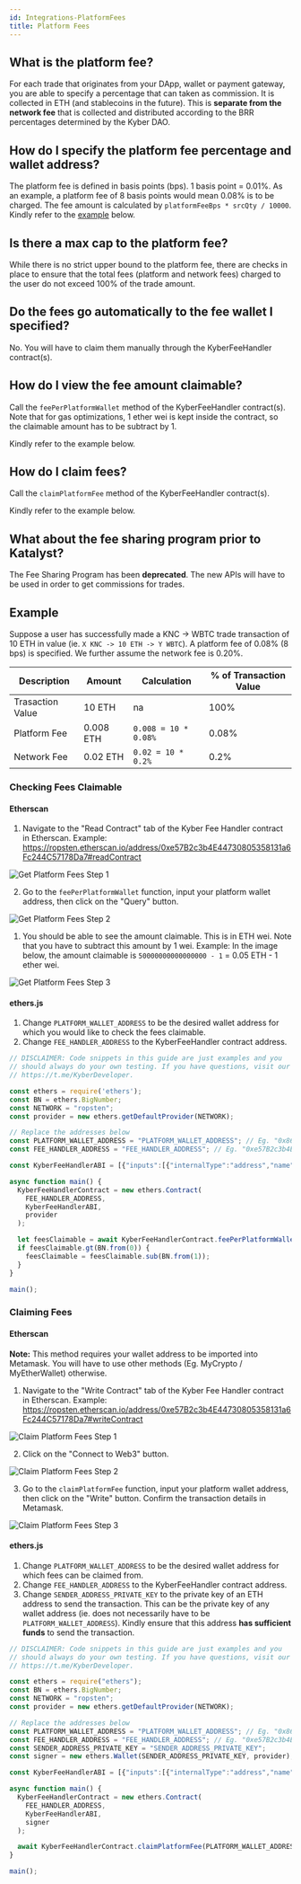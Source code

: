 ```yaml
---
id: Integrations-PlatformFees
title: Platform Fees
---
```

[//]: # (tagline)
## What is the platform fee?

For each trade that originates from your DApp, wallet or payment gateway, you are able to specify a percentage that can taken as commission. It is collected in ETH (and stablecoins in the future). This is **separate from the network fee** that is collected and distributed according to the BRR percentages determined by the Kyber DAO.

## How do I specify the platform fee percentage and wallet address?

The platform fee is defined in basis points (bps). 1 basis point = 0.01%. As an example, a platform fee of 8 basis points would mean 0.08% is to be charged. The fee amount is calculated by `platformFeeBps * srcQty / 10000`. Kindly refer to the [example](#example) below. 

## Is there a max cap to the platform fee?

While there is no strict upper bound to the platform fee, there are checks in place to ensure that the total fees (platform and network fees) charged to the user do not exceed 100% of the trade amount.

## Do the fees go automatically to the fee wallet I specified?

No. You will have to claim them manually through the KyberFeeHandler contract(s).

## How do I view the fee amount claimable?

Call the `feePerPlatformWallet` method of the KyberFeeHandler contract(s). Note that for gas optimizations, 1 ether wei is kept inside the contract, so the claimable amount has to be subtract by 1.

Kindly refer to the example below.

## How do I claim fees?

Call the `claimPlatformFee` method of the KyberFeeHandler contract(s).

Kindly refer to the example below.

## What about the fee sharing program prior to Katalyst?
The Fee Sharing Program has been **deprecated**. The new APIs will have to be used in order to get commissions for trades.

## Example

Suppose a user has successfully made a KNC -> WBTC trade transaction of 10 ETH in value (ie. `X KNC -> 10 ETH -> Y WBTC`). A platform fee of 0.08% (8 bps) is specified. We further assume the network fee is 0.20%.

| Description                    | Amount              | Calculation            | % of Transaction Value |
| ------------------------------ | ------------------- | ---------------------- | ---------------------- |
| Trasaction Value               | 10 ETH              | na                     | 100%                   |
| Platform Fee                   | 0.008 ETH           | `0.008 = 10 * 0.08%`   | 0.08%                  |
| Network Fee                    | 0.02 ETH           | `0.02 = 10 * 0.2%`      | 0.2%                   |

### Checking Fees Claimable

#### Etherscan

1. Navigate to the "Read Contract" tab of the Kyber Fee Handler contract in Etherscan. Example: https://ropsten.etherscan.io/address/0xe57B2c3b4E44730805358131a6Fc244C57178Da7#readContract

![Get Platform Fees Step 1](/uploads/getFeesClaimable.jpg "Get Platform Fees Step 1")

2. Go to the `feePerPlatformWallet` function, input your platform wallet address, then click on the "Query" button.

![Get Platform Fees Step 2](/uploads/getPlatformFees-1.jpg "Get Platform Fees Step 2")

1. You should be able to see the amount claimable. This is in ETH wei. Note that you have to subtract this amount by 1 wei. Example: In the image below, the amount claimable is `50000000000000000 - 1` = 0.05 ETH - 1 ether wei. 

![Get Platform Fees Step 3](/uploads/getPlatformFees-2.jpg "Get Platform Fees Step 3")

#### ethers.js

1. Change `PLATFORM_WALLET_ADDRESS` to be the desired wallet address for which you would like to check the fees claimable.
2. Change `FEE_HANDLER_ADDRESS` to the KyberFeeHandler contract address.

```js
// DISCLAIMER: Code snippets in this guide are just examples and you
// should always do your own testing. If you have questions, visit our
// https://t.me/KyberDeveloper.

const ethers = require('ethers');
const BN = ethers.BigNumber;
const NETWORK = "ropsten";
const provider = new ethers.getDefaultProvider(NETWORK);

// Replace the addresses below
const PLATFORM_WALLET_ADDRESS = "PLATFORM_WALLET_ADDRESS"; // Eg. "0x8640d5a5c11782ea9cc63833843a7b8f8911d568"
const FEE_HANDLER_ADDRESS = "FEE_HANDLER_ADDRESS"; // Eg. "0xe57B2c3b4E44730805358131a6Fc244C57178Da7"

const KyberFeeHandlerABI = [{"inputs":[{"internalType":"address","name":"_daoSetter","type":"address"},{"internalType":"contract IKyberProxy","name":"_kyberProxy","type":"address"},{"internalType":"address","name":"_kyberNetwork","type":"address"},{"internalType":"contract IERC20","name":"_knc","type":"address"},{"internalType":"uint256","name":"_burnBlockInterval","type":"uint256"},{"internalType":"address","name":"_daoOperator","type":"address"}],"stateMutability":"nonpayable","type":"constructor"},{"anonymous":false,"inputs":[{"indexed":false,"internalType":"uint256","name":"rewardBps","type":"uint256"},{"indexed":false,"internalType":"uint256","name":"rebateBps","type":"uint256"},{"indexed":false,"internalType":"uint256","name":"burnBps","type":"uint256"},{"indexed":false,"internalType":"uint256","name":"expiryTimestamp","type":"uint256"},{"indexed":true,"internalType":"uint256","name":"epoch","type":"uint256"}],"name":"BRRUpdated","type":"event"},{"anonymous":false,"inputs":[{"indexed":false,"internalType":"contract ISanityRate","name":"sanityRate","type":"address"},{"indexed":false,"internalType":"uint256","name":"weiToBurn","type":"uint256"}],"name":"BurnConfigSet","type":"event"},{"anonymous":false,"inputs":[{"indexed":false,"internalType":"uint256","name":"amount","type":"uint256"}],"name":"EthReceived","type":"event"},{"anonymous":false,"inputs":[{"indexed":true,"internalType":"contract IERC20","name":"token","type":"address"},{"indexed":true,"internalType":"address","name":"platformWallet","type":"address"},{"indexed":false,"internalType":"uint256","name":"platformFeeWei","type":"uint256"},{"indexed":false,"internalType":"uint256","name":"rewardWei","type":"uint256"},{"indexed":false,"internalType":"uint256","name":"rebateWei","type":"uint256"},{"indexed":false,"internalType":"address[]","name":"rebateWallets","type":"address[]"},{"indexed":false,"internalType":"uint256[]","name":"rebatePercentBpsPerWallet","type":"uint256[]"},{"indexed":false,"internalType":"uint256","name":"burnAmtWei","type":"uint256"}],"name":"FeeDistributed","type":"event"},{"anonymous":false,"inputs":[{"indexed":false,"internalType":"uint256","name":"kncTWei","type":"uint256"},{"indexed":true,"internalType":"contract IERC20","name":"token","type":"address"},{"indexed":false,"internalType":"uint256","name":"amount","type":"uint256"}],"name":"KncBurned","type":"event"},{"anonymous":false,"inputs":[{"indexed":false,"internalType":"contract IKyberDao","name":"kyberDao","type":"address"}],"name":"KyberDaoAddressSet","type":"event"},{"anonymous":false,"inputs":[{"indexed":false,"internalType":"address","name":"kyberNetwork","type":"address"}],"name":"KyberNetworkUpdated","type":"event"},{"anonymous":false,"inputs":[{"indexed":false,"internalType":"contract IKyberProxy","name":"kyberProxy","type":"address"}],"name":"KyberProxyUpdated","type":"event"},{"anonymous":false,"inputs":[{"indexed":true,"internalType":"address","name":"platformWallet","type":"address"},{"indexed":true,"internalType":"contract IERC20","name":"token","type":"address"},{"indexed":false,"internalType":"uint256","name":"amount","type":"uint256"}],"name":"PlatformFeePaid","type":"event"},{"anonymous":false,"inputs":[{"indexed":true,"internalType":"address","name":"rebateWallet","type":"address"},{"indexed":true,"internalType":"contract IERC20","name":"token","type":"address"},{"indexed":false,"internalType":"uint256","name":"amount","type":"uint256"}],"name":"RebatePaid","type":"event"},{"anonymous":false,"inputs":[{"indexed":true,"internalType":"address","name":"staker","type":"address"},{"indexed":true,"internalType":"uint256","name":"epoch","type":"uint256"},{"indexed":true,"internalType":"contract IERC20","name":"token","type":"address"},{"indexed":false,"internalType":"uint256","name":"amount","type":"uint256"}],"name":"RewardPaid","type":"event"},{"anonymous":false,"inputs":[{"indexed":true,"internalType":"uint256","name":"epoch","type":"uint256"},{"indexed":false,"internalType":"uint256","name":"rewardsWei","type":"uint256"}],"name":"RewardsRemovedToBurn","type":"event"},{"inputs":[],"name":"brrAndEpochData","outputs":[{"internalType":"uint64","name":"expiryTimestamp","type":"uint64"},{"internalType":"uint32","name":"epoch","type":"uint32"},{"internalType":"uint16","name":"rewardBps","type":"uint16"},{"internalType":"uint16","name":"rebateBps","type":"uint16"}],"stateMutability":"view","type":"function"},{"inputs":[],"name":"burnBlockInterval","outputs":[{"internalType":"uint256","name":"","type":"uint256"}],"stateMutability":"view","type":"function"},{"inputs":[],"name":"burnKnc","outputs":[{"internalType":"uint256","name":"kncBurnAmount","type":"uint256"}],"stateMutability":"nonpayable","type":"function"},{"inputs":[{"internalType":"address","name":"platformWallet","type":"address"}],"name":"claimPlatformFee","outputs":[{"internalType":"uint256","name":"amountWei","type":"uint256"}],"stateMutability":"nonpayable","type":"function"},{"inputs":[{"internalType":"address","name":"rebateWallet","type":"address"}],"name":"claimReserveRebate","outputs":[{"internalType":"uint256","name":"amountWei","type":"uint256"}],"stateMutability":"nonpayable","type":"function"},{"inputs":[{"internalType":"address","name":"staker","type":"address"},{"internalType":"uint256","name":"epoch","type":"uint256"}],"name":"claimStakerReward","outputs":[{"internalType":"uint256","name":"amountWei","type":"uint256"}],"stateMutability":"nonpayable","type":"function"},{"inputs":[],"name":"daoOperator","outputs":[{"internalType":"address","name":"","type":"address"}],"stateMutability":"view","type":"function"},{"inputs":[],"name":"daoSetter","outputs":[{"internalType":"address","name":"","type":"address"}],"stateMutability":"view","type":"function"},{"inputs":[{"internalType":"address","name":"","type":"address"}],"name":"feePerPlatformWallet","outputs":[{"internalType":"uint256","name":"","type":"uint256"}],"stateMutability":"view","type":"function"},{"inputs":[],"name":"getBRR","outputs":[{"internalType":"uint256","name":"rewardBps","type":"uint256"},{"internalType":"uint256","name":"rebateBps","type":"uint256"},{"internalType":"uint256","name":"epoch","type":"uint256"}],"stateMutability":"nonpayable","type":"function"},{"inputs":[],"name":"getLatestSanityRate","outputs":[{"internalType":"uint256","name":"kncToEthSanityRate","type":"uint256"}],"stateMutability":"view","type":"function"},{"inputs":[],"name":"getSanityRateContracts","outputs":[{"internalType":"contract ISanityRate[]","name":"sanityRates","type":"address[]"}],"stateMutability":"view","type":"function"},{"inputs":[{"internalType":"contract IERC20","name":"token","type":"address"},{"internalType":"address[]","name":"rebateWallets","type":"address[]"},{"internalType":"uint256[]","name":"rebateBpsPerWallet","type":"uint256[]"},{"internalType":"address","name":"platformWallet","type":"address"},{"internalType":"uint256","name":"platformFee","type":"uint256"},{"internalType":"uint256","name":"networkFee","type":"uint256"}],"name":"handleFees","outputs":[],"stateMutability":"payable","type":"function"},{"inputs":[{"internalType":"address","name":"","type":"address"},{"internalType":"uint256","name":"","type":"uint256"}],"name":"hasClaimedReward","outputs":[{"internalType":"bool","name":"","type":"bool"}],"stateMutability":"view","type":"function"},{"inputs":[],"name":"knc","outputs":[{"internalType":"contract IERC20","name":"","type":"address"}],"stateMutability":"view","type":"function"},{"inputs":[],"name":"kyberDao","outputs":[{"internalType":"contract IKyberDao","name":"","type":"address"}],"stateMutability":"view","type":"function"},{"inputs":[],"name":"kyberNetwork","outputs":[{"internalType":"address","name":"","type":"address"}],"stateMutability":"view","type":"function"},{"inputs":[],"name":"kyberProxy","outputs":[{"internalType":"contract IKyberProxy","name":"","type":"address"}],"stateMutability":"view","type":"function"},{"inputs":[],"name":"lastBurnBlock","outputs":[{"internalType":"uint256","name":"","type":"uint256"}],"stateMutability":"view","type":"function"},{"inputs":[{"internalType":"uint256","name":"epoch","type":"uint256"}],"name":"makeEpochRewardBurnable","outputs":[],"stateMutability":"nonpayable","type":"function"},{"inputs":[],"name":"readBRRData","outputs":[{"internalType":"uint256","name":"rewardBps","type":"uint256"},{"internalType":"uint256","name":"rebateBps","type":"uint256"},{"internalType":"uint256","name":"expiryTimestamp","type":"uint256"},{"internalType":"uint256","name":"epoch","type":"uint256"}],"stateMutability":"view","type":"function"},{"inputs":[{"internalType":"address","name":"","type":"address"}],"name":"rebatePerWallet","outputs":[{"internalType":"uint256","name":"","type":"uint256"}],"stateMutability":"view","type":"function"},{"inputs":[{"internalType":"uint256","name":"","type":"uint256"}],"name":"rewardsPaidPerEpoch","outputs":[{"internalType":"uint256","name":"","type":"uint256"}],"stateMutability":"view","type":"function"},{"inputs":[{"internalType":"uint256","name":"","type":"uint256"}],"name":"rewardsPerEpoch","outputs":[{"internalType":"uint256","name":"","type":"uint256"}],"stateMutability":"view","type":"function"},{"inputs":[{"internalType":"contract ISanityRate","name":"_sanityRate","type":"address"},{"internalType":"uint256","name":"_weiToBurn","type":"uint256"}],"name":"setBurnConfigParams","outputs":[],"stateMutability":"nonpayable","type":"function"},{"inputs":[{"internalType":"contract IKyberDao","name":"_kyberDao","type":"address"}],"name":"setDaoContract","outputs":[],"stateMutability":"nonpayable","type":"function"},{"inputs":[{"internalType":"contract IKyberProxy","name":"_newProxy","type":"address"}],"name":"setKyberProxy","outputs":[],"stateMutability":"nonpayable","type":"function"},{"inputs":[{"internalType":"address","name":"_kyberNetwork","type":"address"}],"name":"setNetworkContract","outputs":[],"stateMutability":"nonpayable","type":"function"},{"inputs":[],"name":"totalPayoutBalance","outputs":[{"internalType":"uint256","name":"","type":"uint256"}],"stateMutability":"view","type":"function"},{"inputs":[],"name":"weiToBurn","outputs":[{"internalType":"uint256","name":"","type":"uint256"}],"stateMutability":"view","type":"function"},{"stateMutability":"payable","type":"receive"}];

async function main() {
  KyberFeeHandlerContract = new ethers.Contract(
    FEE_HANDLER_ADDRESS,
    KyberFeeHandlerABI,
    provider
  );

  let feesClaimable = await KyberFeeHandlerContract.feePerPlatformWallet(PLATFORM_WALLET_ADDRESS);
  if feesClaimable.gt(BN.from(0)) {
    feesClaimable = feesClaimable.sub(BN.from(1));
  }
}

main();
```

### Claiming Fees

#### Etherscan

**Note:** This method requires your wallet address to be imported into Metamask. You will have to use other methods (Eg. MyCrypto / MyEtherWallet) otherwise.

1. Navigate to the "Write Contract" tab of the Kyber Fee Handler contract in Etherscan. Example: https://ropsten.etherscan.io/address/0xe57B2c3b4E44730805358131a6Fc244C57178Da7#writeContract

![Claim Platform Fees Step 1](/uploads/claimFees-1.jpg "Claim Platform Fees Step 1")

2. Click on the "Connect to Web3" button.

![Claim Platform Fees Step 2](/uploads/claimFees-2.jpg "Claim Platform Fees Step 2")

3. Go to the `claimPlatformFee` function, input your platform wallet address, then click on the "Write" button. Confirm the transaction details in Metamask.

![Claim Platform Fees Step 3](/uploads/claimPlatformFees.jpg "Claim Platform Fees Step 3")

#### ethers.js

1. Change `PLATFORM_WALLET_ADDRESS` to be the desired wallet address for which fees can be claimed from.
2. Change `FEE_HANDLER_ADDRESS` to the KyberFeeHandler contract address.
3. Change `SENDER_ADDRESS_PRIVATE_KEY` to the private key of an ETH address to send the transaction. This can be the private key of any wallet address (ie. does not necessarily have to be `PLATFORM_WALLET_ADDRESS`). Kindly ensure that this address **has sufficient funds** to send the transaction.


```js
// DISCLAIMER: Code snippets in this guide are just examples and you
// should always do your own testing. If you have questions, visit our
// https://t.me/KyberDeveloper.

const ethers = require("ethers");
const BN = ethers.BigNumber;
const NETWORK = "ropsten";
const provider = new ethers.getDefaultProvider(NETWORK);

// Replace the addresses below
const PLATFORM_WALLET_ADDRESS = "PLATFORM_WALLET_ADDRESS"; // Eg. "0x8640d5a5c11782ea9cc63833843a7b8f8911d568"
const FEE_HANDLER_ADDRESS = "FEE_HANDLER_ADDRESS"; // Eg. "0xe57B2c3b4E44730805358131a6Fc244C57178Da7"
const SENDER_ADDRESS_PRIVATE_KEY = "SENDER_ADDRESS_PRIVATE_KEY";
const signer = new ethers.Wallet(SENDER_ADDRESS_PRIVATE_KEY, provider);

const KyberFeeHandlerABI = [{"inputs":[{"internalType":"address","name":"_daoSetter","type":"address"},{"internalType":"contract IKyberProxy","name":"_kyberProxy","type":"address"},{"internalType":"address","name":"_kyberNetwork","type":"address"},{"internalType":"contract IERC20","name":"_knc","type":"address"},{"internalType":"uint256","name":"_burnBlockInterval","type":"uint256"},{"internalType":"address","name":"_daoOperator","type":"address"}],"stateMutability":"nonpayable","type":"constructor"},{"anonymous":false,"inputs":[{"indexed":false,"internalType":"uint256","name":"rewardBps","type":"uint256"},{"indexed":false,"internalType":"uint256","name":"rebateBps","type":"uint256"},{"indexed":false,"internalType":"uint256","name":"burnBps","type":"uint256"},{"indexed":false,"internalType":"uint256","name":"expiryTimestamp","type":"uint256"},{"indexed":true,"internalType":"uint256","name":"epoch","type":"uint256"}],"name":"BRRUpdated","type":"event"},{"anonymous":false,"inputs":[{"indexed":false,"internalType":"contract ISanityRate","name":"sanityRate","type":"address"},{"indexed":false,"internalType":"uint256","name":"weiToBurn","type":"uint256"}],"name":"BurnConfigSet","type":"event"},{"anonymous":false,"inputs":[{"indexed":false,"internalType":"uint256","name":"amount","type":"uint256"}],"name":"EthReceived","type":"event"},{"anonymous":false,"inputs":[{"indexed":true,"internalType":"contract IERC20","name":"token","type":"address"},{"indexed":true,"internalType":"address","name":"platformWallet","type":"address"},{"indexed":false,"internalType":"uint256","name":"platformFeeWei","type":"uint256"},{"indexed":false,"internalType":"uint256","name":"rewardWei","type":"uint256"},{"indexed":false,"internalType":"uint256","name":"rebateWei","type":"uint256"},{"indexed":false,"internalType":"address[]","name":"rebateWallets","type":"address[]"},{"indexed":false,"internalType":"uint256[]","name":"rebatePercentBpsPerWallet","type":"uint256[]"},{"indexed":false,"internalType":"uint256","name":"burnAmtWei","type":"uint256"}],"name":"FeeDistributed","type":"event"},{"anonymous":false,"inputs":[{"indexed":false,"internalType":"uint256","name":"kncTWei","type":"uint256"},{"indexed":true,"internalType":"contract IERC20","name":"token","type":"address"},{"indexed":false,"internalType":"uint256","name":"amount","type":"uint256"}],"name":"KncBurned","type":"event"},{"anonymous":false,"inputs":[{"indexed":false,"internalType":"contract IKyberDao","name":"kyberDao","type":"address"}],"name":"KyberDaoAddressSet","type":"event"},{"anonymous":false,"inputs":[{"indexed":false,"internalType":"address","name":"kyberNetwork","type":"address"}],"name":"KyberNetworkUpdated","type":"event"},{"anonymous":false,"inputs":[{"indexed":false,"internalType":"contract IKyberProxy","name":"kyberProxy","type":"address"}],"name":"KyberProxyUpdated","type":"event"},{"anonymous":false,"inputs":[{"indexed":true,"internalType":"address","name":"platformWallet","type":"address"},{"indexed":true,"internalType":"contract IERC20","name":"token","type":"address"},{"indexed":false,"internalType":"uint256","name":"amount","type":"uint256"}],"name":"PlatformFeePaid","type":"event"},{"anonymous":false,"inputs":[{"indexed":true,"internalType":"address","name":"rebateWallet","type":"address"},{"indexed":true,"internalType":"contract IERC20","name":"token","type":"address"},{"indexed":false,"internalType":"uint256","name":"amount","type":"uint256"}],"name":"RebatePaid","type":"event"},{"anonymous":false,"inputs":[{"indexed":true,"internalType":"address","name":"staker","type":"address"},{"indexed":true,"internalType":"uint256","name":"epoch","type":"uint256"},{"indexed":true,"internalType":"contract IERC20","name":"token","type":"address"},{"indexed":false,"internalType":"uint256","name":"amount","type":"uint256"}],"name":"RewardPaid","type":"event"},{"anonymous":false,"inputs":[{"indexed":true,"internalType":"uint256","name":"epoch","type":"uint256"},{"indexed":false,"internalType":"uint256","name":"rewardsWei","type":"uint256"}],"name":"RewardsRemovedToBurn","type":"event"},{"inputs":[],"name":"brrAndEpochData","outputs":[{"internalType":"uint64","name":"expiryTimestamp","type":"uint64"},{"internalType":"uint32","name":"epoch","type":"uint32"},{"internalType":"uint16","name":"rewardBps","type":"uint16"},{"internalType":"uint16","name":"rebateBps","type":"uint16"}],"stateMutability":"view","type":"function"},{"inputs":[],"name":"burnBlockInterval","outputs":[{"internalType":"uint256","name":"","type":"uint256"}],"stateMutability":"view","type":"function"},{"inputs":[],"name":"burnKnc","outputs":[{"internalType":"uint256","name":"kncBurnAmount","type":"uint256"}],"stateMutability":"nonpayable","type":"function"},{"inputs":[{"internalType":"address","name":"platformWallet","type":"address"}],"name":"claimPlatformFee","outputs":[{"internalType":"uint256","name":"amountWei","type":"uint256"}],"stateMutability":"nonpayable","type":"function"},{"inputs":[{"internalType":"address","name":"rebateWallet","type":"address"}],"name":"claimReserveRebate","outputs":[{"internalType":"uint256","name":"amountWei","type":"uint256"}],"stateMutability":"nonpayable","type":"function"},{"inputs":[{"internalType":"address","name":"staker","type":"address"},{"internalType":"uint256","name":"epoch","type":"uint256"}],"name":"claimStakerReward","outputs":[{"internalType":"uint256","name":"amountWei","type":"uint256"}],"stateMutability":"nonpayable","type":"function"},{"inputs":[],"name":"daoOperator","outputs":[{"internalType":"address","name":"","type":"address"}],"stateMutability":"view","type":"function"},{"inputs":[],"name":"daoSetter","outputs":[{"internalType":"address","name":"","type":"address"}],"stateMutability":"view","type":"function"},{"inputs":[{"internalType":"address","name":"","type":"address"}],"name":"feePerPlatformWallet","outputs":[{"internalType":"uint256","name":"","type":"uint256"}],"stateMutability":"view","type":"function"},{"inputs":[],"name":"getBRR","outputs":[{"internalType":"uint256","name":"rewardBps","type":"uint256"},{"internalType":"uint256","name":"rebateBps","type":"uint256"},{"internalType":"uint256","name":"epoch","type":"uint256"}],"stateMutability":"nonpayable","type":"function"},{"inputs":[],"name":"getLatestSanityRate","outputs":[{"internalType":"uint256","name":"kncToEthSanityRate","type":"uint256"}],"stateMutability":"view","type":"function"},{"inputs":[],"name":"getSanityRateContracts","outputs":[{"internalType":"contract ISanityRate[]","name":"sanityRates","type":"address[]"}],"stateMutability":"view","type":"function"},{"inputs":[{"internalType":"contract IERC20","name":"token","type":"address"},{"internalType":"address[]","name":"rebateWallets","type":"address[]"},{"internalType":"uint256[]","name":"rebateBpsPerWallet","type":"uint256[]"},{"internalType":"address","name":"platformWallet","type":"address"},{"internalType":"uint256","name":"platformFee","type":"uint256"},{"internalType":"uint256","name":"networkFee","type":"uint256"}],"name":"handleFees","outputs":[],"stateMutability":"payable","type":"function"},{"inputs":[{"internalType":"address","name":"","type":"address"},{"internalType":"uint256","name":"","type":"uint256"}],"name":"hasClaimedReward","outputs":[{"internalType":"bool","name":"","type":"bool"}],"stateMutability":"view","type":"function"},{"inputs":[],"name":"knc","outputs":[{"internalType":"contract IERC20","name":"","type":"address"}],"stateMutability":"view","type":"function"},{"inputs":[],"name":"kyberDao","outputs":[{"internalType":"contract IKyberDao","name":"","type":"address"}],"stateMutability":"view","type":"function"},{"inputs":[],"name":"kyberNetwork","outputs":[{"internalType":"address","name":"","type":"address"}],"stateMutability":"view","type":"function"},{"inputs":[],"name":"kyberProxy","outputs":[{"internalType":"contract IKyberProxy","name":"","type":"address"}],"stateMutability":"view","type":"function"},{"inputs":[],"name":"lastBurnBlock","outputs":[{"internalType":"uint256","name":"","type":"uint256"}],"stateMutability":"view","type":"function"},{"inputs":[{"internalType":"uint256","name":"epoch","type":"uint256"}],"name":"makeEpochRewardBurnable","outputs":[],"stateMutability":"nonpayable","type":"function"},{"inputs":[],"name":"readBRRData","outputs":[{"internalType":"uint256","name":"rewardBps","type":"uint256"},{"internalType":"uint256","name":"rebateBps","type":"uint256"},{"internalType":"uint256","name":"expiryTimestamp","type":"uint256"},{"internalType":"uint256","name":"epoch","type":"uint256"}],"stateMutability":"view","type":"function"},{"inputs":[{"internalType":"address","name":"","type":"address"}],"name":"rebatePerWallet","outputs":[{"internalType":"uint256","name":"","type":"uint256"}],"stateMutability":"view","type":"function"},{"inputs":[{"internalType":"uint256","name":"","type":"uint256"}],"name":"rewardsPaidPerEpoch","outputs":[{"internalType":"uint256","name":"","type":"uint256"}],"stateMutability":"view","type":"function"},{"inputs":[{"internalType":"uint256","name":"","type":"uint256"}],"name":"rewardsPerEpoch","outputs":[{"internalType":"uint256","name":"","type":"uint256"}],"stateMutability":"view","type":"function"},{"inputs":[{"internalType":"contract ISanityRate","name":"_sanityRate","type":"address"},{"internalType":"uint256","name":"_weiToBurn","type":"uint256"}],"name":"setBurnConfigParams","outputs":[],"stateMutability":"nonpayable","type":"function"},{"inputs":[{"internalType":"contract IKyberDao","name":"_kyberDao","type":"address"}],"name":"setDaoContract","outputs":[],"stateMutability":"nonpayable","type":"function"},{"inputs":[{"internalType":"contract IKyberProxy","name":"_newProxy","type":"address"}],"name":"setKyberProxy","outputs":[],"stateMutability":"nonpayable","type":"function"},{"inputs":[{"internalType":"address","name":"_kyberNetwork","type":"address"}],"name":"setNetworkContract","outputs":[],"stateMutability":"nonpayable","type":"function"},{"inputs":[],"name":"totalPayoutBalance","outputs":[{"internalType":"uint256","name":"","type":"uint256"}],"stateMutability":"view","type":"function"},{"inputs":[],"name":"weiToBurn","outputs":[{"internalType":"uint256","name":"","type":"uint256"}],"stateMutability":"view","type":"function"},{"stateMutability":"payable","type":"receive"}];

async function main() {
  KyberFeeHandlerContract = new ethers.Contract(
    FEE_HANDLER_ADDRESS,
    KyberFeeHandlerABI,
    signer
  );

  await KyberFeeHandlerContract.claimPlatformFee(PLATFORM_WALLET_ADDRESS);
}

main();
```
